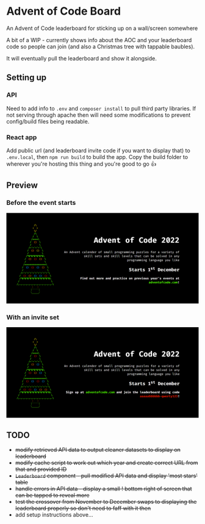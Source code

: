 # Advent of Code Board
An Advent of Code leaderboard for sticking up on a wall/screen somewhere

A bit of a WIP - currently shows info about the AOC and your leaderboard code so people can join (and also a Christmas tree with tappable baubles).

It will eventually pull the leaderboard and show it alongside.

## Setting up
### API
Need to add info to `.env` and `composer install` to pull third party libraries. If not serving through apache then will need some modifications to prevent config/build files being readable.

### React app
Add public url (and leaderboard invite code if you want to display that) to `.env.local`, then `npm run build` to build the app. Copy the build folder to wherever you're hosting this thing and you're good to go 👍

## Preview
### Before the event starts
![Before event](screenshots/before.png)

### With an invite set
![Before event with invite code](screenshots/before_invite.png)

## TODO
* ~~modify retrieved API data to output cleaner datasets to display on leaderboard~~
* ~~modify cache script to work out which year and create correct URL from that and provided ID~~
* ~~`Leaderboard` component - pull modified API data and display 'most stars' table~~
* ~~handle errors in API data - display a small ! bottom right of screen that can be tapped to reveal more~~
* ~~test the crossover from November to December swaps to displaying the leaderboard properly so don't need to faff with it then~~
* add setup instructions above...
